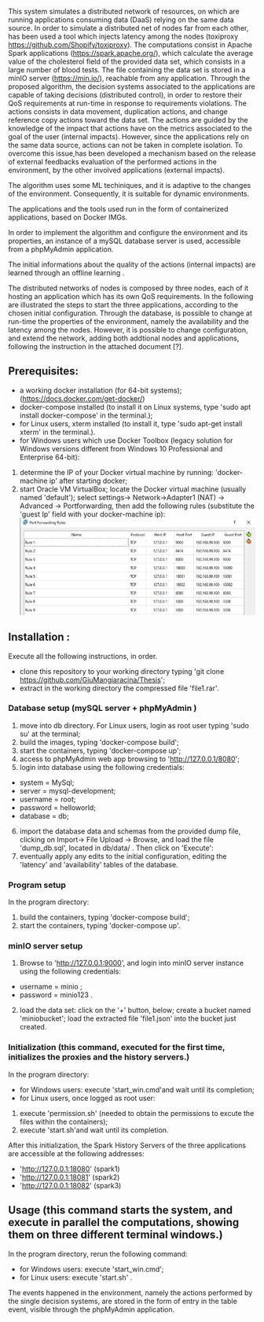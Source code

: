 This system simulates a distributed network of resources, on which are running applications consuming data (DaaS) relying on the same data source.
In order to simulate a distributed net of nodes far from each other, has been used a tool which injects latency among the nodes (toxiproxy https://github.com/Shopify/toxiproxy).
The computations consist in Apache Spark applications (https://spark.apache.org/), which calculate the average value of the cholesterol field of the provided data set, which consists in a large number of blood tests. The file containing the data set is stored in a minIO server (https://min.io/), reachable from any application.
Through the proposed algorithm, the decision systems associated to the applications are capable of taking decisions (distributed control), in order to restore their QoS requirements at run-time in response to requirements violations.
The actions consists in data movement, duplication actions, and change reference copy actions toward the data set. 
The actions are guided by the knowledge of the impact that actions have on the metrics associated to the goal of the user (internal impacts).
However, since the applications rely on the same data source, actions can not be taken in complete isolation.  To overcome this issue,has been developed a mechanism based on the release of  external feedbacks evaluation of the performed actions in the environment, by the other involved applications (external impacts).

The algorithm uses some ML techiniques, and it is adaptive to the changes of the environment. Consequently, it is suitable for dynamic environments.

The applications and the tools used run in the form of containerized applications, based on Docker IMGs.

In order to implement the algorithm and configure the environment and its properties, an instance of a mySQL database server is used, accessible from a phpMyAdmin application.

The initial informations about the quality of the actions (internal impacts) are learned through an offline learning .

The distributed networks of nodes is composed by three nodes, each of it hosting an application which has its own QoS requirements. In the following are illustrated the steps to start the three applications, according to the chosen initial configuration. 
Through the database, is possible to change at run-time the properties of the environment, namely the availability and the latency among the nodes.
However, it is possible to change configuration, and extend the network, adding both addtional nodes and applications, following the instruction in the attached document [?]. 

## Prerequisites:
- a working docker installation (for 64-bit systems); (https://docs.docker.com/get-docker/)
- docker-compose installed  (to install it on Linux systems, type 'sudo apt install docker-compose' in the terminal.);
- for Linux users, xterm installed (to install it, type 'sudo apt-get install xterm' in the terminal.).
- for Windows users which use Docker Toolbox (legacy solution for Windows versions different from Windows 10 Professional and Enterprise 64-bit):
 1. determine the IP of your Docker virtual machine by running: 'docker-machine ip' after starting docker;
 2. start Oracle VM VirtualBox; locate the Docker virtual machine (usually named 'default'); select settings-> Network->Adapter1 (NAT) -> Advanced -> Portforwarding, then add the following rules (substitute the 'guest Ip' field with your docker-machine ip):
 ![](https://github.com/GiuMangiaracina/Thesis/blob/master/ports.JPG)
 
## Installation : 
Execute all the following instructions, in order.

- clone this repository to your working directory typing 'git clone https://github.com/GiuMangiaracina/Thesis';
- extract in the working directory the compressed file  'file1.rar'.
### Database setup (mySQL server + phpMyAdmin )
1. move into db directory. For Linux users, login as root user typing 'sudo su' at the terminal;
2. build the images, typing 'docker-compose build';
3. start the containers, typing 'docker-compose up';
4. access to phpMyAdmin web app browsing to 'http://127.0.0.1/8080';
5. login into database using the following credentials: 
 - system = MySql;
 - server = mysql-development;
 - username = root;
 - password = helloworld;
 - database = db;
6. import the database data and schemas from the provided dump file, clicking on Import-> File Upload -> Browse, and load the file 'dump_db.sql', located in db/data/ . Then click on 'Execute':
7. eventually apply any edits to the initial configuration, editing the 'latency' and 'availability' tables of the database.
### Program setup
In the program directory:
1. build the containers, typing 'docker-compose build';
2. start the containers, typing 'docker-compose up'.
### minIO server setup
1. Browse to 'http://127.0.0.1:9000', and login into minIO server instance using the following credentials: 
- username = minio ;
- password = minio123 .
2. load the data set: click on the '+' button, below; create a bucket named 'miniobucket'; load the extracted file 'file1.json' into the bucket just created.

### Initialization (this command, executed for the first time, initializes the proxies and the history servers.)
In the program directory:

- for Windows users: execute 'start_win.cmd'and wait until its completion;
- for Linux users, once logged as root user: 
1. execute 'permission.sh' (needed to obtain the permissions to excute the files within the containers);
2. execute 'start.sh'and wait until its completion.

After this initialization, the Spark History Servers of the three applications are accessible at the following addresses:
- 'http://127.0.0.1:18080' (spark1)
- 'http://127.0.0.1:18081' (spark2)
- 'http://127.0.0.1:18082' (spark3)
## Usage (this command starts the system, and execute in parallel the computations, showing them on three different terminal windows.)
In the program directory, rerun the following command:
- for Windows users:
execute 'start_win.cmd';
- for Linux users:
execute 'start.sh' .


The events happened in the environment, namely the actions performed by the single decision systems, are stored in the form of entry in the table event, visible through the phpMyAdmin application.
